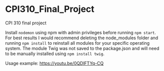 # CPI310_Final_Project
CPI 310 final project

Install `nodemon` using npm with admin privileges before running `npm start`.
For best results I would recommend deleting the node_modules folder and running `npm install` to reinstall all modules for your specific operating system. The module Twig was not saved to the package.json and will need to be manually installed using `npm install twig`.


Usage example: https://youtu.be/0QDlFTYq-CQ
